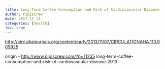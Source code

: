 ```yaml
---
title: Long-Term Coffee Consumption and Risk of Cardiovascular Disease (2013)
author: PipisCrew
date: 2017-11-13
categories: [health]
toc: true
---
```


http://circ.ahajournals.org/content/early/2013/11/07/CIRCULATIONAHA.113.005925

origin - http://www.pipiscrew.com/?p=11235 long-term-coffee-consumption-and-risk-of-cardiovascular-disease-2013